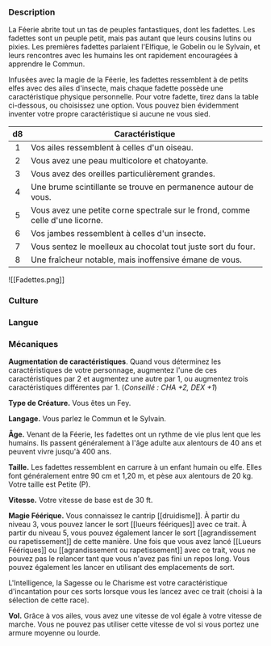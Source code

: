 
### Description

La Féerie abrite tout un tas de peuples fantastiques, dont les fadettes. Les fadettes sont un peuple petit, mais pas autant que leurs cousins lutins ou pixies. Les premières fadettes parlaient l'Elfique, le Gobelin ou le Sylvain, et leurs rencontres avec les humains les ont rapidement encouragées à apprendre le Commun.

Infusées avec la magie de la Féerie, les fadettes ressemblent à de petits elfes avec des ailes d'insecte, mais chaque fadette possède une caractéristique physique personnelle. Pour votre fadette, tirez dans la table ci-dessous, ou choisissez une option. Vous pouvez bien évidemment inventer votre propre caractéristique si aucune ne vous sied.

| d8  | Caractéristique                                                               |
| :-: | ----------------------------------------------------------------------------- |
|  1  | Vos ailes ressemblent à celles d'un oiseau.                                   |
|  2  | Vous avez une peau multicolore et chatoyante.                                 |
|  3  | Vous avez des oreilles particulièrement grandes.                              |
|  4  | Une brume scintillante se trouve en permanence autour de vous.                |
|  5  | Vous avez une petite corne spectrale sur le frond, comme celle d'une licorne. |
|  6  | Vos jambes ressemblent à celles d'un insecte.                                 |
|  7  | Vous sentez le moelleux au chocolat tout juste sort du four.                  |
|  8  | Une fraîcheur notable, mais inoffensive émane de vous.                        |
![[Fadettes.png]]



### Culture

### Langue

### Mécaniques

**Augmentation de caractéristiques**. Quand vous déterminez les caractéristiques de votre personnage, augmentez l'une de ces caractéristiques par 2 et augmentez une autre par 1, ou augmentez trois caractéristiques différentes par 1. (*Conseillé : CHA +2, DEX +1*)

**Type de Créature.** Vous êtes un Fey.

**Langage.** Vous parlez le Commun et le Sylvain.

**Âge.** Venant de la Féerie, les fadettes ont un rythme de vie plus lent que les humains. Ils passent généralement à l'âge adulte aux alentours de 40 ans et peuvent vivre jusqu'à 400 ans.

**Taille.** Les fadettes ressemblent en carrure à un enfant humain ou elfe. Elles font généralement entre 90 cm et 1,20 m, et pèse aux alentours de 20 kg. Votre taille est Petite (P).

**Vitesse.** Votre vitesse de base est de 30 ft.

**Magie Féérique.** Vous connaissez le cantrip [[druidisme]]. À partir du niveau 3, vous pouvez lancer le sort [[lueurs féériques]] avec ce trait. À partir du niveau 5, vous pouvez également lancer le sort [[agrandissement ou rapetissement]] de cette manière. Une fois que vous avez lancé [[Lueurs Féériques]] ou [[agrandissement ou rapetissement]] avec ce trait, vous ne pouvez pas le relancer tant que vous n'avez pas fini un repos long. Vous pouvez également les lancer en utilisant des emplacements de sort.

L'Intelligence, la Sagesse ou le Charisme est votre caractéristique d'incantation pour ces sorts lorsque vous les lancez avec ce trait (choisi à la sélection de cette race).

**Vol.** Grâce à vos ailes, vous avez une vitesse de vol égale à votre vitesse de marche. Vous ne pouvez pas utiliser cette vitesse de vol si vous portez une armure moyenne ou lourde.
